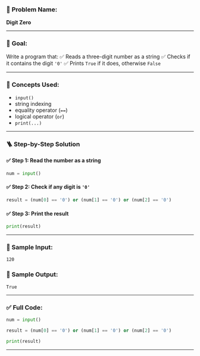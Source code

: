 ### 🧩 **Problem Name:**

**Digit Zero**

---

### 🎯 **Goal:**

Write a program that:
✅ Reads a three-digit number as a string
✅ Checks if it contains the digit `'0'`
✅ Prints `True` if it does, otherwise `False`

---

### 🧠 **Concepts Used:**

- `input()`
- string indexing
- equality operator (`==`)
- logical operator (`or`)
- `print(...)`

---

### 🪜 **Step-by-Step Solution**

#### ✅ Step 1: Read the number as a string

```python
num = input()
```

#### ✅ Step 2: Check if any digit is `'0'`

```python
result = (num[0] == '0') or (num[1] == '0') or (num[2] == '0')
```

#### ✅ Step 3: Print the result

```python
print(result)
```

---

### 🧪 Sample Input:

```
120
```

### 🧾 Sample Output:

```
True
```

---

### ✅ Full Code:

```python
num = input()

result = (num[0] == '0') or (num[1] == '0') or (num[2] == '0')

print(result)
```

---
